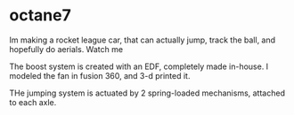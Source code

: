 # octane7
 Im making a rocket league car, that can actually jump, track the ball, and hopefully do aerials. Watch me

 The boost system is created with an EDF, completely made in-house. I modeled the fan in fusion 360, and 3-d printed it.



 THe jumping system is actuated by 2 spring-loaded mechanisms, attached to each axle. 
